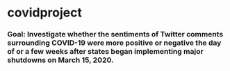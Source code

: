 # covidproject
### Goal: Investigate whether the sentiments of Twitter comments surrounding COVID-19 were more positive or negative the day of or a few weeks after states began implementing major shutdowns on March 15, 2020. 

